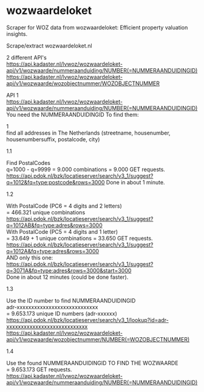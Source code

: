 # wozwaardeloket
Scraper for WOZ data from wozwaardeloket: Efficient property valuation insights.

Scrape/extract wozwaardeloket.nl	

2 different API's	
https://api.kadaster.nl/lvwoz/wozwaardeloket-api/v1/wozwaarde/nummeraanduiding/NUMBER(=NUMMERAANDUIDINGID)	
https://api.kadaster.nl/lvwoz/wozwaardeloket-api/v1/wozwaarde/wozobjectnummer/WOZOBJECTNUMMER


API 1	
https://api.kadaster.nl/lvwoz/wozwaardeloket-api/v1/wozwaarde/nummeraanduiding/NUMBER(=NUMMERAANDUIDINGID)	
You need the NUMMERAANDUIDINGID	
To find them:	

1	 
find all addresses in The Netherlands (streetname, housenumber, housenumbersuffix, postalcode, city)


1.1	

Find PostalCodes	
q=1000 - q=9999 = 9.000 combinations = 9.000 GET requests.	
https://api.pdok.nl/bzk/locatieserver/search/v3_1/suggest?q=1012&fq=type:postcode&rows=3000	
Done in about 1 minute.	


1.2	

With PostalCode (PC6 = 4 digits and 2 letters)	
= 466.321 unique combinations	
https://api.pdok.nl/bzk/locatieserver/search/v3_1/suggest?q=1012AB&fq=type:adres&rows=3000	
With PostalCode (PC5 = 4 digits and 1 letter)	
= 33.649 + 1 unique combinations = 33.650 GET requests.	
https://api.pdok.nl/bzk/locatieserver/search/v3_1/suggest?q=1012A&fq=type:adres&rows=3000	
AND only this one:	
https://api.pdok.nl/bzk/locatieserver/search/v3_1/suggest?q=3071A&fq=type:adres&rows=3000&start=3000	
Done in about 12 minutes (could be done faster).	


1.3	

Use the ID number to find NUMMERAANDUIDINGID	
adr-xxxxxxxxxxxxxxxxxxxxxxxxxxxx	
= 9.653.173 unique ID numbers (adr-xxxxxx)	
https://api.pdok.nl/bzk/locatieserver/search/v3_1/lookup?id=adr-xxxxxxxxxxxxxxxxxxxxxxxxxxxx	
https://api.kadaster.nl/lvwoz/wozwaardeloket-api/v1/wozwaarde/wozobjectnummer/NUMBER(=WOZOBJECTNUMMER)	


1.4	

Use the found NUMMERAANDUIDINGID TO FIND THE WOZWAARDE	
= 9.653.173  GET requests.	
https://api.kadaster.nl/lvwoz/wozwaardeloket-api/v1/wozwaarde/nummeraanduiding/NUMBER(=NUMMERAANDUIDINGID)	

